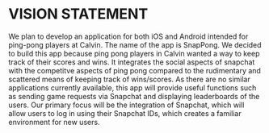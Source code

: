 # VISION STATEMENT

We plan to develop an application for both iOS and Android intended for ping-pong players at Calvin. The name of the app is SnapPong. We decided to build this app because ping pong players in Calvin wanted a way to keep track of their scores and wins. It integrates the social aspects of snapchat with the competitve aspects of ping pong compared to the rudimentary and scattered means of keeping track of wins/scores. As there are no similar applications currently available, this app will provide useful functions such as sending game requests via Snapchat and displaying leaderboards of the users. Our primary focus will be the integration of Snapchat, which will allow users to log in using their Snapchat IDs, which creates a familiar environment for new users.
